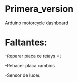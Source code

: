 Primera_version
===============

Arduino motorcycle dashboard 

Faltantes:
===============
-Reparar placa de relays =(


-Rehacer placa cambios


-Sensor de luces


